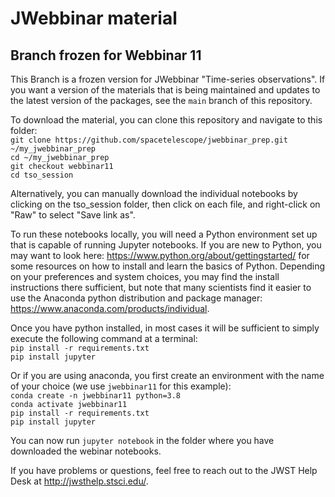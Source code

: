 # JWebbinar material

## Branch frozen for Webbinar 11

This Branch is a frozen version for JWebbinar  "Time-series observations". If you want a version of the materials that is being maintained and updates to the latest version of the packages, see the `main` branch of this repository.

To download the material, you can clone this repository and navigate to this folder:  
`git clone https://github.com/spacetelescope/jwebbinar_prep.git ~/my_jwebbinar_prep`  
`cd ~/my_jwebbinar_prep`  
`git checkout webbinar11`  
`cd tso_session`  

Alternatively, you can manually download the individual notebooks by clicking on the tso_session folder, then click on each file, and right-click on "Raw" to select "Save link as".

To run these notebooks locally, you will need a Python environment set up that is capable of running Jupyter notebooks. If you are new to Python, you may want to look here: https://www.python.org/about/gettingstarted/ for some resources on how to install and learn the basics of Python. Depending on your preferences and system choices, you may find the install instructions there sufficient, but note that many scientists find it easier to use the Anaconda python distribution and package manager: https://www.anaconda.com/products/individual.

Once you have python installed, in most cases it will be sufficient to simply execute the following command at a terminal:  
`pip install -r requirements.txt`  
`pip install jupyter`  

Or if you are using anaconda, you first create an environment with the name of your choice (we use `jwebbinar11` for this example):  
`conda create -n jwebbinar11 python=3.8`  
`conda activate jwebbinar11`  
`pip install -r requirements.txt`  
`pip install jupyter`  

You can now run `jupyter notebook` in the folder where you have downloaded the webinar notebooks.

If you have problems or questions, feel free to reach out to the JWST Help Desk at http://jwsthelp.stsci.edu/.
